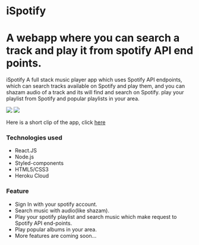 # iSpotify
<h1>A webapp where you can search a track and play it from spotify API end points.</h1>
<p>
iSpotify A full stack music player app which uses Spotify API endpoints, which can search tracks available on Spotify and play them, and you can shazam audio of a track and its will find and search on Spotify. play your playlist from Spotify and popular playlists in your area.
</p>
<img src='https://user-images.githubusercontent.com/25881325/62538632-913cfb80-b853-11e9-89ca-cdef15216eda.png'/>
<img src='https://user-images.githubusercontent.com/25881325/62538681-af0a6080-b853-11e9-9f41-c3503462e448.png'/>
<p>Here is a short clip of the app, click <a rel="noreferrer" target="_blank" href='https://youtu.be/dQ_GTLdNGg4'>here</a></p> 
<h3> Technologies used </h3>
<ul>
  <li>React.JS </li>
  <li>Node.js</li>
  <li>Styled-components</li>
  <li>HTML5/CSS3</li>
  <li>Heroku Cloud</li>
</ul>

<h3> Feature </h3>
<ul>
  <li>Sign In with your spotify account.</li>
  <li>Search music with audio(like shazam).</li>
  <li>Play your spotify playlist and search music which make request to Spotify API end-points.</li>
  <li>Play popular albums in your area.</li>
  <li>More features are coming soon...</li>
</ul>


